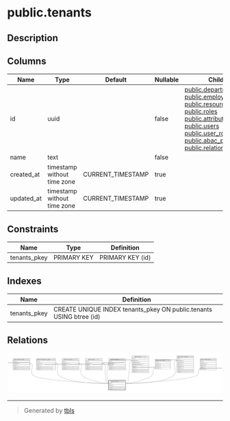 # public.tenants

## Description

## Columns

| Name | Type | Default | Nullable | Children | Parents | Comment |
| ---- | ---- | ------- | -------- | -------- | ------- | ------- |
| id | uuid |  | false | [public.departments](public.departments.md) [public.employment_types](public.employment_types.md) [public.resources](public.resources.md) [public.roles](public.roles.md) [public.attributes](public.attributes.md) [public.users](public.users.md) [public.user_roles](public.user_roles.md) [public.abac_policies](public.abac_policies.md) [public.relationships](public.relationships.md) |  |  |
| name | text |  | false |  |  |  |
| created_at | timestamp without time zone | CURRENT_TIMESTAMP | true |  |  |  |
| updated_at | timestamp without time zone | CURRENT_TIMESTAMP | true |  |  |  |

## Constraints

| Name | Type | Definition |
| ---- | ---- | ---------- |
| tenants_pkey | PRIMARY KEY | PRIMARY KEY (id) |

## Indexes

| Name | Definition |
| ---- | ---------- |
| tenants_pkey | CREATE UNIQUE INDEX tenants_pkey ON public.tenants USING btree (id) |

## Relations

![er](public.tenants.svg)

---

> Generated by [tbls](https://github.com/k1LoW/tbls)
